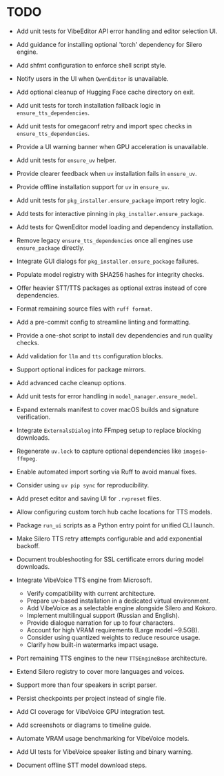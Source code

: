 # TODO

- Add unit tests for VibeEditor API error handling and editor selection UI.
- Add guidance for installing optional 'torch' dependency for Silero engine.
- Add shfmt configuration to enforce shell script style.
- Notify users in the UI when `QwenEditor` is unavailable.
- Add optional cleanup of Hugging Face cache directory on exit.
- Add unit tests for torch installation fallback logic in `ensure_tts_dependencies`.
- Add unit tests for omegaconf retry and import spec checks in `ensure_tts_dependencies`.
- Provide a UI warning banner when GPU acceleration is unavailable.
- Add unit tests for `ensure_uv` helper.
- Provide clearer feedback when `uv` installation fails in `ensure_uv`.
- Provide offline installation support for `uv` in `ensure_uv`.
- Add unit tests for `pkg_installer.ensure_package` import retry logic.
- Add tests for interactive pinning in `pkg_installer.ensure_package`.
- Add tests for QwenEditor model loading and dependency installation.
- Remove legacy `ensure_tts_dependencies` once all engines use `ensure_package` directly.
- Integrate GUI dialogs for `pkg_installer.ensure_package` failures.
- Populate model registry with SHA256 hashes for integrity checks.
- Offer heavier STT/TTS packages as optional extras instead of core dependencies.
- Format remaining source files with `ruff format`.
- Add a pre-commit config to streamline linting and formatting.
- Provide a one-shot script to install dev dependencies and run quality checks.
- Add validation for `llm` and `tts` configuration blocks.
- Support optional indices for package mirrors.
- Add advanced cache cleanup options.
- Add unit tests for error handling in `model_manager.ensure_model`.
- Expand externals manifest to cover macOS builds and signature verification.
- Integrate `ExternalsDialog` into FFmpeg setup to replace blocking downloads.
- Regenerate `uv.lock` to capture optional dependencies like `imageio-ffmpeg`.
- Enable automated import sorting via Ruff to avoid manual fixes.
- Consider using `uv pip sync` for reproducibility.
- Add preset editor and saving UI for `.rvpreset` files.

- Allow configuring custom torch hub cache locations for TTS models.

- Package `run_ui` scripts as a Python entry point for unified CLI launch.
- Make Silero TTS retry attempts configurable and add exponential backoff.
- Document troubleshooting for SSL certificate errors during model downloads.
- Integrate VibeVoice TTS engine from Microsoft.
  - Verify compatibility with current architecture.
  - Prepare uv-based installation in a dedicated virtual environment.
  - Add VibeVoice as a selectable engine alongside Silero and Kokoro.
  - Implement multilingual support (Russian and English).
  - Provide dialogue narration for up to four characters.
  - Account for high VRAM requirements (Large model ~9.5GB).
  - Consider using quantized weights to reduce resource usage.
  - Clarify how built-in watermarks impact usage.
- Port remaining TTS engines to the new `TTSEngineBase` architecture.
- Extend Silero registry to cover more languages and voices.
- Support more than four speakers in script parser.
- Persist checkpoints per project instead of single file.
- Add CI coverage for VibeVoice GPU integration test.
- Add screenshots or diagrams to timeline guide.
- Automate VRAM usage benchmarking for VibeVoice models.
- Add UI tests for VibeVoice speaker listing and binary warning.
- Document offline STT model download steps.
